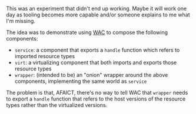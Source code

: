 This was an experiment that didn't end up working.  Maybe it will work one day as tooling becomes more capable and/or someone explains to me what I'm missing.

The idea was to demonstrate using [WAC](https://github.com/peterhuene/wac) to compose the following components:

- `service`: a component that exports a `handle` function which refers to imported resource types
- `virt`: a virtualizing component that both imports and exports those resource types
- `wrapper`: (intended to be) an "onion" wrapper around the above components, implementing the same world as `service`

The problem is that, AFAICT, there's no way to tell WAC that `wrapper` needs to export a `handle` function that refers to the host versions of the resource types rather than the virtualized versions.
